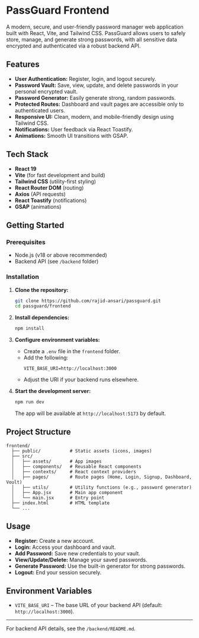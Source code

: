 # PassGuard Frontend

A modern, secure, and user-friendly password manager web application built with React, Vite, and Tailwind CSS. PassGuard allows users to safely store, manage, and generate strong passwords, with all sensitive data encrypted and authenticated via a robust backend API.

## Features

- **User Authentication:** Register, login, and logout securely.
- **Password Vault:** Save, view, update, and delete passwords in your personal encrypted vault.
- **Password Generator:** Easily generate strong, random passwords.
- **Protected Routes:** Dashboard and vault pages are accessible only to authenticated users.
- **Responsive UI:** Clean, modern, and mobile-friendly design using Tailwind CSS.
- **Notifications:** User feedback via React Toastify.
- **Animations:** Smooth UI transitions with GSAP.

## Tech Stack

- **React 19**
- **Vite** (for fast development and build)
- **Tailwind CSS** (utility-first styling)
- **React Router DOM** (routing)
- **Axios** (API requests)
- **React Toastify** (notifications)
- **GSAP** (animations)

## Getting Started

### Prerequisites
- Node.js (v18 or above recommended)
- Backend API (see `/backend` folder)

### Installation

1. **Clone the repository:**
   ```sh
   git clone https://github.com/rajid-ansari/passguard.git
   cd passguard/frontend
   ```
2. **Install dependencies:**
   ```sh
   npm install
   ```
3. **Configure environment variables:**
   - Create a `.env` file in the `frontend` folder.
   - Add the following:
     ```env
     VITE_BASE_URI=http://localhost:3000
     ```
   - Adjust the URI if your backend runs elsewhere.

4. **Start the development server:**
   ```sh
   npm run dev
   ```
   The app will be available at `http://localhost:5173` by default.

## Project Structure

```
frontend/
  ├── public/           # Static assets (icons, images)
  ├── src/
  │   ├── assets/       # App images
  │   ├── components/   # Reusable React components
  │   ├── contexts/     # React context providers
  │   ├── pages/        # Route pages (Home, Login, Signup, Dashboard, Voult)
  │   ├── utils/        # Utility functions (e.g., password generator)
  │   ├── App.jsx       # Main app component
  │   └── main.jsx      # Entry point
  ├── index.html        # HTML template
  └── ...
```

## Usage

- **Register:** Create a new account.
- **Login:** Access your dashboard and vault.
- **Add Password:** Save new credentials to your vault.
- **View/Update/Delete:** Manage your saved passwords.
- **Generate Password:** Use the built-in generator for strong passwords.
- **Logout:** End your session securely.

## Environment Variables
- `VITE_BASE_URI` – The base URL of your backend API (default: `http://localhost:3000`).


---
For backend API details, see the `/backend/README.md`.
